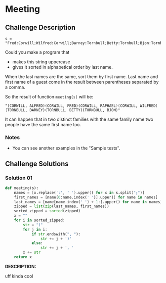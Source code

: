 # Meeting

## Challenge Description

```
s = "Fred:Corwill;Wilfred:Corwill;Barney:Tornbull;Betty:Tornbull;Bjon:Tornbull;Raphael:Corwill;Alfred:Corwill";
```

Could you make a program that

- makes this string uppercase
- gives it sorted in alphabetical order by last name.

When the last names are the same, sort them by first name.
Last name and first name of a guest come in the result between parentheses separated by a comma.

So the result of function `meeting(s)` will be:

```
"(CORWILL, ALFRED)(CORWILL, FRED)(CORWILL, RAPHAEL)(CORWILL, WILFRED)(TORNBULL, BARNEY)(TORNBULL, BETTY)(TORNBULL, BJON)"
```

It can happen that in two distinct families with the same family name two people have the same first name too.

### Notes

- You can see another examples in the "Sample tests".

## Challenge Solutions

### Solution 01

```python
def meeting(s):
    names = [x.replace(':', ' ').upper() for x in s.split(";")]
    first_names = [name[0:name.index(' ')].upper() for name in names]
    last_names = [name[name.index(' ') + 1:].upper() for name in names]
    zipped = list(zip(last_names, first_names))
    sorted_zipped = sorted(zipped)
    x = ""
    for i in sorted_zipped:
        str = "("
        for j in i:
            if str.endswith(", "):
                str += j + ')'
            else:
                str += j + ', '
        x += str
    return x
```

**DESCRIPTION:**

uff kinda cool
